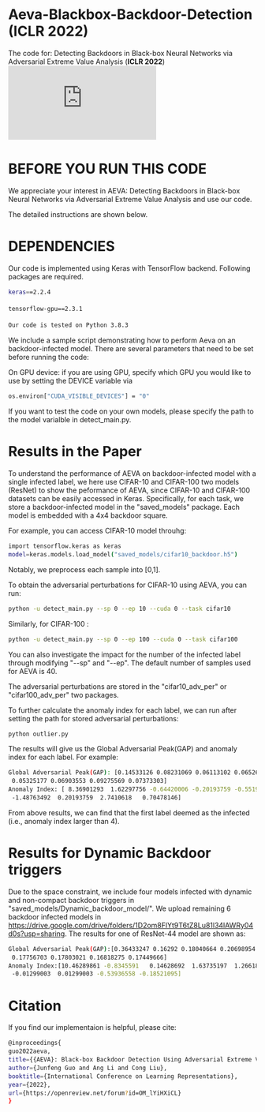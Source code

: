 # Aeva-Blackbox-Backdoor-Detection (**ICLR 2022**) 
The code for: Detecting Backdoors in Black-box Neural Networks via Adversarial Extreme Value Analysis (**ICLR 2022**)
![alt text](https://github.com/JunfengGo/AEVA-Blackbox-Backdoor-Detection-main/blob/main/owtf.pdf)

# BEFORE YOU RUN THIS CODE

We appreciate your interest in AEVA: Detecting Backdoors in Black-box Neural Networks via Adversarial Extreme Value Analysis and use our code. 




The detailed instructions are shown below.

# DEPENDENCIES 

Our code is implemented using Keras with TensorFlow backend. Following packages are required.

```bash
keras==2.2.4

tensorflow-gpu==2.3.1

Our code is tested on Python 3.8.3
```
We include a sample script demonstrating how to perform Aeva on an backdoor-infected model. There are several parameters that need to be set before running the code:

On GPU device: 
if you are using GPU, specify which GPU you would like to use by setting the DEVICE variable via
```bash
os.environ["CUDA_VISIBLE_DEVICES"] = "0"
```

If you want to test the code on your own models, please specify the path to the model varialble in detect_main.py.

# Results in the Paper 

To understand the performance of AEVA on backdoor-infected model with a single infected label, we here use CIFAR-10 and CIFAR-100 two models (ResNet) to show the peformance of AEVA, since CIFAR-10 and CIFAR-100 datasets can be easily accessed in Keras. Specifically, for each task, we store a backdoor-infected model in the "saved_models" package. Each model is embedded with a 4x4 backdoor square. 

For example, you can access CIFAR-10 model throuhg:
```bash 
import tensorflow.keras as keras
model=keras.models.load_model("saved_models/cifar10_backdoor.h5")
```
Notably, we preprocess each sample into [0,1].

To obtain the adversarial perturbations for CIFAR-10 using AEVA, you can run:


```bash
python -u detect_main.py --sp 0 --ep 10 --cuda 0 --task cifar10

```

Similarly, for CIFAR-100 :

```bash
python -u detect_main.py --sp 0 --ep 100 --cuda 0 --task cifar100

```

You can also investigate the impact for the number of the infected label through modifying "--sp" and "--ep". The default number of samples used for AEVA is 40.


The adversarial perturbations are stored in the "cifar10_adv_per" or "cifar100_adv_per" two packages. 

To further calculate the anomaly index for each label, we can run after setting the path for stored adversarial perturbations:


```bash
python outlier.py 
```


The results will give us the Global Adversarial Peak(GAP) and anomaly index for each label. 
For example:

```bash
Global Adversarial Peak(GAP): [0.14533126 0.08231069 0.06113102 0.06526258 0.06199296 0.06474132
 0.05325177 0.06903553 0.09275569 0.07373303]
Anomaly Index: [ 8.36901293  1.62297756 -0.64420006 -0.20193759 -0.55193415 -0.25773579
 -1.48763492  0.20193759  2.7410618   0.70478146]
```

From above results, we can find that the first label deemed as the infected (i.e., anomaly index larger than 4).

# Results for Dynamic Backdoor triggers
Due to the space constraint, we include four models infected with dynamic and non-compact backdoor triggers in "saved_models/Dynamic_backdoor_model/". We upload remaining 6 backdoor infected models in https://drive.google.com/drive/folders/1D2om8FlYt9T6tZ8Lu81l34lAWRy04d0s?usp=sharing. The results for one of ResNet-44 model are shown as:   

```bash
Global Adversarial Peak(GAP):[0.36433247 0.16292 0.18040664 0.20698954 0.20037229 0.16336469
 0.17756703 0.17803021 0.16818275 0.17449666]
Anomaly Index:[10.46289861 -0.8345591   0.14628692  1.63735197  1.26618296 -0.80961594
 -0.01299003  0.01299003 -0.53936558 -0.18521095]
```
# Citation
If you find our implementaion is helpful, please cite:
```bash
@inproceedings{
guo2022aeva,
title={{AEVA}: Black-box Backdoor Detection Using Adversarial Extreme Value Analysis},
author={Junfeng Guo and Ang Li and Cong Liu},
booktitle={International Conference on Learning Representations},
year={2022},
url={https://openreview.net/forum?id=OM_lYiHXiCL}
}
```

